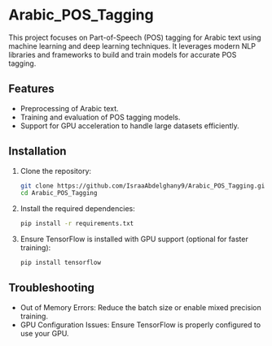 # Arabic_POS_Tagging

This project focuses on Part-of-Speech (POS) tagging for Arabic text using machine learning and deep learning techniques. It leverages modern NLP libraries and frameworks to build and train models for accurate POS tagging.

## Features
- Preprocessing of Arabic text.
- Training and evaluation of POS tagging models.
- Support for GPU acceleration to handle large datasets efficiently.

## Installation

1. Clone the repository:
   ```bash
   git clone https://github.com/IsraaAbdelghany9/Arabic_POS_Tagging.git
   cd Arabic_POS_Tagging

2. Install the required dependencies:
   ```bash
   pip install -r requirements.txt

3. Ensure TensorFlow is installed with GPU support (optional for faster training):
   ```bash
   pip install tensorflow


## Troubleshooting
- Out of Memory Errors: Reduce the batch size or enable mixed precision training.
- GPU Configuration Issues: Ensure TensorFlow is properly configured to use your GPU.
